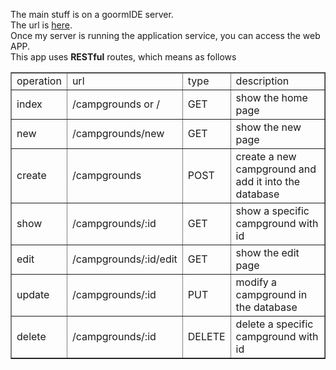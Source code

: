The main stuff is on a goormIDE server.
<br>
The url is <a href="https://wdb-hhsoj.run-us-west2.goorm.io">here</a>.
<br>
Once my server is running the application service, you can access the web APP.
<br>
This app uses **RESTful** routes, which means as follows
<br>
<div align=center>
<table border=1 margin:auto>
  <tr>
    <td>operation</td>
    <td>url</td>
    <td>type</td>
    <td>description</td>
  </tr>             
  <tr>
    <td>index</td>
    <td>/campgrounds or /</td>
    <td>GET</td>
    <td>show the home page</td>
  </tr>            
  <tr>
    <td>new</td>
    <td>/campgrounds/new</td>
    <td>GET</td>
    <td>show the new page</td>
  </tr>             
  <tr>
    <td>create</td>
    <td>/campgrounds</td>
    <td>POST</td>
    <td>create a new campground and add it into the database</td>
  </tr>             
  <tr>
    <td>show</td>
    <td>/campgrounds/:id</td>
    <td>GET</td>
    <td>show a specific campground with id</td>
  </tr>             
  <tr>
    <td>edit</td>
    <td>/campgrounds/:id/edit</td>
    <td>GET</td>
    <td>show the edit page</td>
  </tr>             
  <tr>
    <td>update</td>
    <td>/campgrounds/:id</td>
    <td>PUT</td>
    <td>modify a campground in the database</td>
  </tr>             
  <tr>
    <td>delete</td>
    <td>/campgrounds/:id</td>
    <td>DELETE</td>
    <td>delete a specific campground with id</td>
  </tr>         
</table>
</div>
